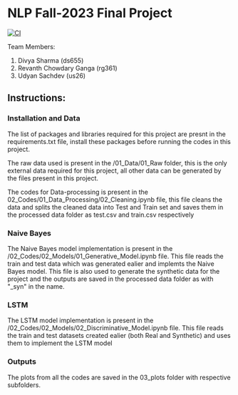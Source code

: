 # NLP Fall-2023 Final Project

[![CI](https://github.com/nogibjj/NLP_Final_Twitter-Offense-Classification/actions/workflows/cicd.yml/badge.svg)](https://github.com/nogibjj/NLP_Final_Twitter-Offense-Classification/actions/workflows/cicd.yml)

Team Members:
1. Divya Sharma (ds655)
2. Revanth Chowdary Ganga (rg361)
3. Udyan Sachdev (us26)

## Instructions:

### Installation and Data
The list of packages and libraries required for this project are presnt in the requirements.txt file, install these packages before running the codes in this project.

The raw data used is present in the /01_Data/01_Raw folder, this is the only external data required for this project, all other data can be generated by the files present in this project.

The codes for Data-processing is present in the 02_Codes/01_Data_Processing/02_Cleaning.ipynb file, this file cleans the data and splits the cleaned data into Test and Train set and saves them in the processed data folder as test.csv and train.csv respectively

### Naive Bayes

The Naive Bayes model implementation is present in the /02_Codes/02_Models/01_Generative_Model.ipynb file.
This file reads the train and test data which was generated ealier and implemts the Naive Bayes model.
This file is also used to generate the synthetic data for the project and the outputs are saved in the processed data folder as with "_syn" in the name.

### LSTM 

The LSTM model implementation is present in the /02_Codes/02_Models/02_Discriminative_Model.ipynb file.
This file reads the train and test datasets created ealier (both Real and Synthetic) and uses them to implement the LSTM model

### Outputs

The plots from all the codes are saved in the 03_plots folder with respective subfolders.

